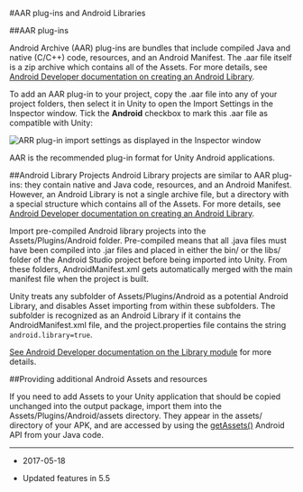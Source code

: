 #AAR plug-ins and Android Libraries

##AAR plug-ins

Android Archive (AAR) plug-ins are bundles that include compiled Java and native (C/C++) code, resources, and an Android Manifest. The .aar file itself is a zip archive which contains all of the Assets. For more details, see [Android Developer documentation on creating an Android Library](https://developer.android.com/studio/projects/android-library.html#aar-contents). 

To add an AAR plug-in to your project, copy the .aar file into any of your project folders, then select it in Unity to open the Import Settings in the Inspector window. Tick the __Android__ checkbox to mark this .aar file as compatible with Unity:


![ARR plug-in import settings as displayed in the Inspector window](../uploads/Main/AndroidARRPlugins.png)

AAR is the recommended plug-in format for Unity Android applications.


##Android Library Projects
Android Library projects are similar to AAR plug-ins: they contain native and Java code, resources, and an Android Manifest. However, an Android Library is not a single archive file, but a directory with a special structure which contains all of the Assets. For more details, see [Android Developer documentation on creating an Android Library](https://developer.android.com/studio/projects/android-library.html#aar-contents).


Import pre-compiled Android library projects into the Assets/Plugins/Android folder. Pre-compiled means that all .java files must have been compiled into .jar files and placed in either the bin/ or the libs/ folder of the Android Studio project before being imported into Unity. From these folders, AndroidManifest.xml gets automatically merged with the main manifest file when the project is built.

Unity treats any subfolder of Assets/Plugins/Android as a potential Android Library, and disables Asset importing from within these subfolders. The subfolder is recognized as an Android Library if it contains the AndroidManifest.xml file, and the project.properties file contains the string `android.library=true`.

[See Android Developer documentation on the Library module](https://developer.android.com/studio/projects/index.html#ApplicationModules) for more details.

##Providing additional Android Assets and resources

If you need to add Assets to your Unity application that should be copied unchanged into the output package, import them into the Assets/Plugins/Android/assets directory. They appear in the assets/ directory of your APK, and are accessed by using the [getAssets()](https://developer.android.com/reference/android/content/res/Resources.html#getAssets()) Android API from your Java code.

----
* <span class="page-edit">2017-05-18  <!-- include IncludeTextNewPageYesEdit --></span>

* <span class="page-history">Updated features in 5.5</span>
